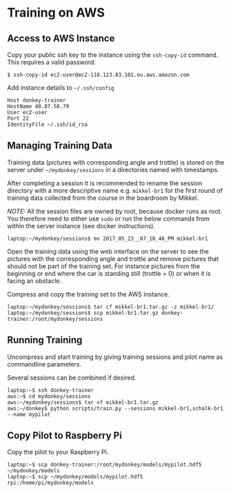 Training on AWS
===============

Access to AWS Instance
----------------------

Copy your public ssh key to the instance using the `ssh-copy-id`
command. This requires a valid password.

```
$ ssh-copy-id ec2-user@ec2-118.123.83.101.eu.aws.amazon.com
```

Add instance details to `~/.ssh/config`

```
Host donkey-trainer
HostName 40.87.58.79
User ec2-user
Port 22
IdentityFile ~/.ssh/id_rsa
```

Managing Training Data
----------------------

Training data (pictures with corresponding angle and trottle) is
stored on the server under `~/mydonkey/sessions` in a directories
named with timestamps.

After completing a session it is recommended to rename the session
directory with a more descriptive name e.g. `mikkel-br1` for the first
round of training data collected from the course in the boardroom by
Mikkel.

*NOTE:* All the session files are owned by root, because docker runs
 as root. You therefore need to either use `sudo` or run the below
 commands from within the server instance (see docker instructions).

```
laptop:~/mydonkey/sessions$ mv 2017_05_23__07_18_46_PM mikkel-br1
```

Open the training data using the web interface on the server to see
the pictures with the corresponding angle and trottle and remove
pictures that should not be part of the training set. For instance
pictures from the beginning or end where the car is standing still
(trottle = 0) or when it is facing an obstacle.

Compress and copy the training set to the AWS instance.

```
laptop:~/mydonkey/sessions$ tar cf mikkel-br1.tar.gz -z mikkel-br1/
laptop:~/mydonkey/sessions$ scp mikkel-br1.tar.gz donkey-trainer:/root/mydonkey/sessions
```

Running Training
----------------

Uncompress and start training by giving training sessions and pilot
name as commandline parameters.

Several sessions can be combined if desired.

```
laptop:~$ ssh donkey-trainer
aws:~$ cd mydonkey/sessions
aws:~/mydonkey/sessions$ tar xf mikkel-br1.tar.gz
aws:~/donkey$ python scripts/train.py --sessions mikkel-br1,schalk-br1 --name mypilot
```

Copy Pilot to Raspberry Pi
--------------------------

Copy the pilot to your Raspberry Pi.
```
laptop:~$ scp donkey-trainer:/root/mydonkey/models/mypilot.hdf5 ~/mydonkey/models
laptop:~$ scp ~/mydonkey/models/mypilot.hdf5 rpi:/home/pi/mydonkey/models
```
